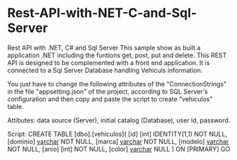 # Rest-API-with-NET-C-and-Sql-Server
Rest API with .NET, C# and Sql Server
This sample show as built a application .NET including the funtions get, post, put and delete.
This REST API is designed to be complemented with a front end application.
It is connected to a Sql Server Database handling Vehiculs information.

You just have to change the following attributes of the "ConnectionStrings" in the file "appsetting.json" of the project, according to SQL Server's configuration and then copy and paste the script to create "vehiculos" table.

Attibutes: data source (Server), initial catalog (Database), user id, password.

Script: 
CREATE TABLE [dbo].[vehiculos](
	[id] [int] IDENTITY(1,1) NOT NULL,
	[dominio] [varchar](16) NOT NULL,
	[marca] [varchar](50) NOT NULL,
	[modelo] [varchar](50) NOT NULL,
	[anio] [int] NOT NULL,
	[color] [varchar](50) NULL
) ON [PRIMARY]
GO
